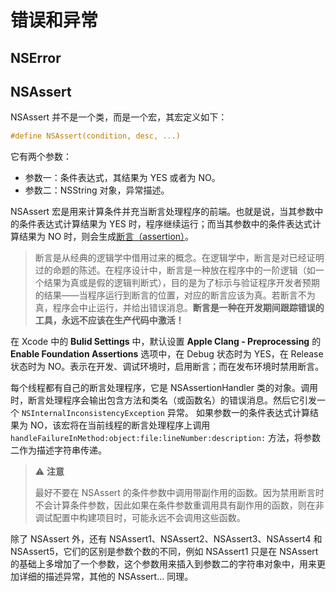# 错误和异常

## NSError

## NSAssert

NSAssert 并不是一个类，而是一个宏，其宏定义如下：

```Objective-C
#define NSAssert(condition, desc, ...)
```

它有两个参数：

- 参数一：条件表达式，其结果为 YES 或者为 NO。
- 参数二：NSString 对象，异常描述。

NSAssert 宏是用来计算条件并充当断言处理程序的前端。也就是说，当其参数中的条件表达式计算结果为 YES 时，程序继续运行；而当其参数中的条件表达式计算结果为 NO 时，则会生成[断言（assertion）](https://zh.wikipedia.org/wiki/%E6%96%B7%E8%A8%80_(%E7%A8%8B%E5%BC%8F))。
 
> 断言是从经典的逻辑学中借用过来的概念。在逻辑学中，断言是对已经证明过的命题的陈述。在程序设计中，断言是一种放在程序中的一阶逻辑（如一个结果为真或是假的逻辑判断式），目的是为了标示与验证程序开发者预期的结果——当程序运行到断言的位置，对应的断言应该为真。若断言不为真，程序会中止运行，并给出错误消息。**断言是一种在开发期间跟踪错误的工具，永远不应该在生产代码中激活！**

在 Xcode 中的 **Bulid Settings** 中，默认设置 **Apple Clang - Preprocessing** 的 **Enable Foundation Assertions** 选项中，在 Debug 状态时为 YES，在 Release 状态时为 NO。表示在开发、调试环境时，启用断言；而在发布环境时禁用断言。

每个线程都有自己的断言处理程序，它是 NSAssertionHandler 类的对象。调用时，断言处理程序会输出包含方法和类名（或函数名）的错误消息。然后它引发一个 `NSInternalInconsistencyException` 异常。 如果参数一的条件表达式计算结果为 NO，该宏将在当前线程的断言处理程序上调用 `handleFailureInMethod:object:file:lineNumber:description:` 方法，将参数二作为描述字符串传递。

> ⚠️ **注意**
> 
> 最好不要在 NSAssert 的条件参数中调用带副作用的函数。因为禁用断言时不会计算条件参数，因此如果在条件参数重调用具有副作用的函数，则在非调试配置中构建项目时，可能永远不会调用这些函数。

除了 NSAssert 外，还有 NSAssert1、NSAssert2、NSAssert3、NSAssert4 和 NSAssert5，它们的区别是参数个数的不同，例如 NSAssert1 只是在 NSAssert 的基础上多增加了一个参数，这个参数用来插入到参数二的字符串对象中，用来更加详细的描述异常，其他的 NSAssert... 同理。

